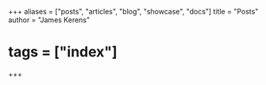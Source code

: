 +++
aliases = ["posts", "articles", "blog", "showcase", "docs"]
title = "Posts"
author = "James Kerens"
# tags = ["index"]
+++

